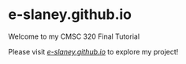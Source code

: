 # e-slaney.github.io
Welcome to my CMSC 320 Final Tutorial

Please visit *[e-slaney.github.io](e-slaney.github.io)* to explore my project!
